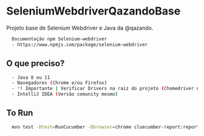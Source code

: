 
# SeleniumWebdriverQazandoBase

Projeto base de Selenium Webdriver e Java da @qazando.

```bash
  Documentação npm Selenium-webdriver
  - https://www.npmjs.com/package/selenium-webdriver 
```

## O que preciso?


```bash
  - Java 8 ou 11
  - Navegadores (Chrome e/ou Firefox)
  - *! Importante | Verificar Drivers na raiz do projeto (Chomedriver na mesma versão do navegador para não causar erro.)
  - IntelliJ IDEA (Versão comunity mesmo)

```


## To Run

```bash
  mvn test -Dtest=RunCucumber -Dbrowser=chrome cluecumber-report:reporting
```
    
    